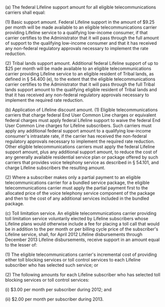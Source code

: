 (a) The federal Lifeline support amount for all eligible telecommunications carriers shall equal:

(1) Basic support amount. Federal Lifeline support in the amount of $9.25 per month will be made available to an eligible telecommunications carrier providing Lifeline service to a qualifying low-income consumer, if that carrier certifies to the Administrator that it will pass through the full amount of support to the qualifying low-income consumer and that it has received any non-federal regulatory approvals necessary to implement the rate reduction.

(2) Tribal lands support amount. Additional federal Lifeline support of up to $25 per month will be made available to an eligible telecommunications carrier providing Lifeline service to an eligible resident of Tribal lands, as defined in § 54.400 (e), to the extent that the eligible telecommunications carrier certifies to the Administrator that it will pass through the full Tribal lands support amount to the qualifying eligible resident of Tribal lands and that it has received any non-federal regulatory approvals necessary to implement the required rate reduction.

(b) Application of Lifeline discount amount. (1) Eligible telecommunications carriers that charge federal End User Common Line charges or equivalent federal charges must apply federal Lifeline support to waive the federal End User Common Line charges for Lifeline subscribers. Such carriers must apply any additional federal support amount to a qualifying low-income consumer's intrastate rate, if the carrier has received the non-federal regulatory approvals necessary to implement the required rate reduction. Other eligible telecommunications carriers must apply the federal Lifeline support amount, plus any additional support amount, to reduce the cost of any generally available residential service plan or package offered by such carriers that provides voice telephony service as described in § 54.101, and charge Lifeline subscribers the resulting amount.

(2) Where a subscriber makes only a partial payment to an eligible telecommunications carrier for a bundled service package, the eligible telecommunications carrier must apply the partial payment first to the allocated price of the voice telephony service component of the package and then to the cost of any additional services included in the bundled package.

(c) Toll limitation service. An eligible telecommunications carrier providing toll limitation service voluntarily elected by Lifeline subscribers whose Lifeline plans would otherwise include a fee for placing a toll call that would be in addition to the per month or per billing cycle price of the subscriber's Lifeline service, shall, for April 2012 Lifeline disbursements through December 2013 Lifeline disbursements, receive support in an amount equal to the lesser of:

(1) The eligible telecommunications carrier's incremental cost of providing either toll blocking services or toll control services to each Lifeline subscriber who has selected such service; or

(2) The following amounts for each Lifeline subscriber who has selected toll blocking services or toll control services:

(i) $3.00 per month per subscriber during 2012; and

(ii) $2.00 per month per subscriber during 2013.

